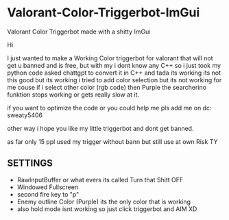 # Valorant-Color-Triggerbot-ImGui
Valorant Color Triggerbot made with a shitty ImGui 

Hi

I just wanted to make a Working Color triggerbot for valorant that will not get u banned and is free, but with my i dont know any C++ so i just took my python code asked chattgpt to convert it in C++ and tada its working its not this good but its working
i tried to add color selection but its not working for me couse if i select other color (rgb code) then Purple the searcherino funktion stops working or gets really slow at it.

if you want to optimize the code or you could help me pls add me on dc: sweaty5406

other way i hope you like my little triggerbot and dont get banned.

as far only 15 ppl used my trigger without bann but still use at own Risk TY

## SETTINGS

- RawInputBuffer or what evers its called             Turn that Shitt OFF
- Windowed Fullscreen
- second fire key to "p"
- Enemy outline Color (Purple) its the only color that is working
- also hold mode isnt working so just click triggerbot and AIM XD
